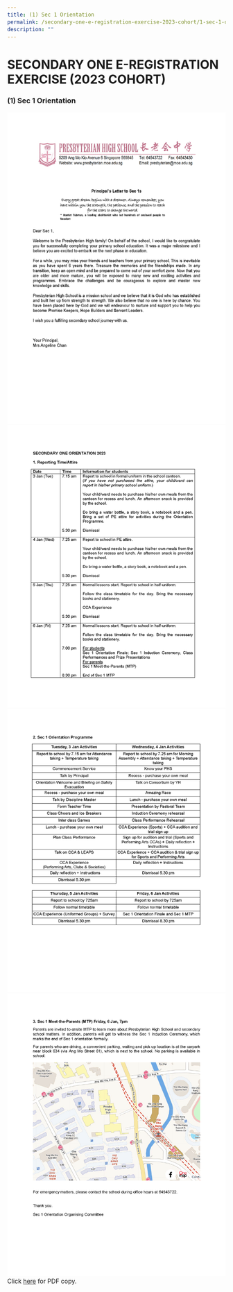 ```yaml
---
title: (1) Sec 1 Orientation
permalink: /secondary-one-e-registration-exercise-2023-cohort/1-sec-1-orientation/
description: ""
---
```

# **SECONDARY ONE E-REGISTRATION EXERCISE (2023 COHORT)**

### (1) Sec 1 Orientation

![](/images/Letter%20Sec%201%20Orientation%202023%20P_Page_1.png)
![](/images/Letter%20Sec%201%20Orientation%202023%20P_Page_2.png)
![](/images/Letter%20Sec%201%20Orientation%202023%20P_Page_3.png)
![](/images/Letter%20Sec%201%20Orientation%202023%20P_Page_4.png)
Click [here](/files/(1)%20Letter%20Sec%201%20Orientation%202023%20P.pdf) for PDF copy.